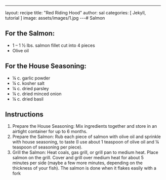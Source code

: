 ---
layout: recipe
title:  "Red Riding Hood"
author: sal
categories: [ Jekyll, tutorial ]
image: assets/images/1.jpg
---# Salmon

## For the Salmon:

- 1 – 1 ½ lbs. salmon fillet cut into 4 pieces
- Olive oil

## For the House Seasoning:

- ¼ c. garlic powder
- ¼ c. kosher salt
- ¼ c. dried parsley
- ¼ c. dried minced onion
- ¼ c. dried basil

## Instructions

1. Prepare the House Seasoning: Mix ingredients together and store in an airtight container for up to 6 months.
2. Prepare the Salmon: Rub each piece of salmon with olive oil and sprinkle with house seasoning, to taste \(I use about 1 teaspoon of olive oil and ¼ teaspoon of seasoning per piece\).
3. Grill the Salmon: Heat coals, gas grill, or grill pan to medium heat. Place salmon on the grill. Cover and grill over medium heat for about 5 minutes per side \(maybe a few more minutes, depending on the thickness of your fish\). The salmon is done when it flakes easily with a fork
